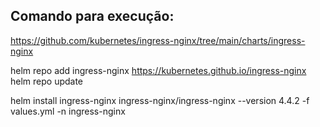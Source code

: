 ## Comando para execução:
https://github.com/kubernetes/ingress-nginx/tree/main/charts/ingress-nginx

helm repo add ingress-nginx https://kubernetes.github.io/ingress-nginx
helm repo update

helm install ingress-nginx ingress-nginx/ingress-nginx --version 4.4.2 -f values.yml -n ingress-nginx

